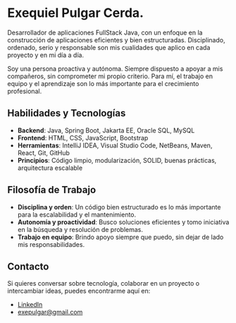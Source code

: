 # Exequiel Pulgar Cerda.

Desarrollador de aplicaciones FullStack Java, con un enfoque en la construcción de aplicaciones eficientes y bien estructuradas. Disciplinado, ordenado, serio y responsable son mis cualidades que aplico en cada proyecto y en mi día a día.

Soy una persona proactiva y autónoma. Siempre dispuesto a apoyar a mis compañeros, sin comprometer mi propio criterio. Para mí, el trabajo en equipo y el aprendizaje son lo más importante para el crecimiento profesional.

## Habilidades y Tecnologías

- **Backend**: Java, Spring Boot, Jakarta EE, Oracle SQL, MySQL
- **Frontend**: HTML, CSS, JavaScript, Bootstrap
- **Herramientas**: IntelliJ IDEA, Visual Studio Code, NetBeans, Maven, React, Git, GitHub
- **Principios**: Código limpio, modularización, SOLID, buenas prácticas, arquitectura escalable

## Filosofía de Trabajo

- **Disciplina y orden**: Un código bien estructurado es lo más importante para la escalabilidad y el mantenimiento.
- **Autonomía y proactividad**: Busco soluciones eficientes y tomo iniciativa en la búsqueda y resolución de problemas.
- **Trabajo en equipo**: Brindo apoyo siempre que puedo, sin dejar de lado mis responsabilidades.

## Contacto

Si quieres conversar sobre tecnología, colaborar en un proyecto o intercambiar ideas, puedes encontrarme aquí en:
- [LinkedIn](https://www.linkedin.com/in/exequiel-pulgar)
- exepulgar@gmail.com
